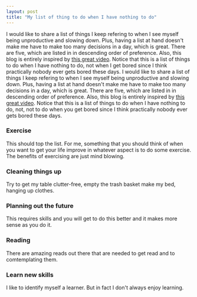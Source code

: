 ```yaml
---
layout: post
title: "My list of thing to do when I have nothing to do"
---
```


I would like to share a list of things I keep refering to when I see myself being unproductive and slowing down. Plus, having a list at hand doesn't make me have to make too many decisions in a day, which is great. There are five, which are listed in in descending order of preference. Also, this blog is entirely inspired by [this great video](https://www.youtube.com/watch?v=gr5Iyu7U5z4). Notice that this is a list of things to do when I have nothing to do, not when I get bored since I think practically nobody ever gets bored these days.
I would like to share a list of things I keep refering to when I see myself being unproductive and slowing down. Plus, having a list at hand doesn't make me have to make too many decisions in a day, which is great. There are five, which are listed in in descending order of preference. Also, this blog is entirely inspired by [this great video](https://www.youtube.com/watch?v=gr5Iyu7U5z4). Notice that this is a list of things to do when I have nothing to do, not, not to do when you get bored since I think practically nobody ever gets bored these days.
### Exercise
This should top the list. For me, something that you should think of when you want to get your life improve in whatever aspect is to do some exercise. The benefits of exercising are just mind blowing.
### Cleaning things up
Try to get my table clutter-free, empty the trash basket make my bed, hanging up clothes.
### Planning out the future
This requires skills and you will get to do this better and it makes more sense as you do it.
### Reading
There are amazing reads out there that are needed to get read and to comtemplating them.
### Learn new skills
I like to identify myself a learner. But in fact I don't always enjoy learning.